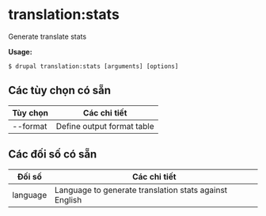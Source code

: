 # translation:stats
Generate translate stats

**Usage:**
```
$ drupal translation:stats [arguments] [options] 
```

## Các tùy chọn có sẵn
Tùy chọn | Các chi tiết
-------|-------------
--format | Define output format table|markdown

## Các đối số có sẵn
Đối số | Các chi tiết
---------|-------------
language | Language to generate translation stats against English
